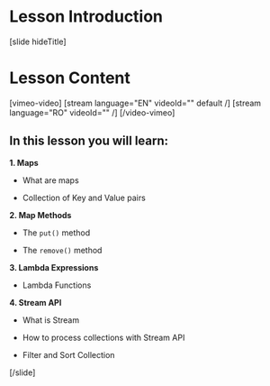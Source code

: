 # Lesson Introduction

[slide hideTitle]

# Lesson Content

[vimeo-video]
[stream language="EN" videoId="" default /]
[stream language="RO" videoId="" /]
[/video-vimeo]

## In this lesson you will learn:

**1. Maps**

- What are maps

- Collection of Key and Value pairs

**2. Map Methods**

- The `put()` method

- The `remove()` method

**3. Lambda Expressions**

- Lambda Functions

**4. Stream API**

- What is Stream

- How to process collections with Stream API

- Filter and Sort Collection

[/slide]
